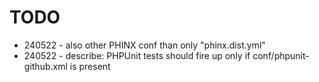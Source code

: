# TODO
- 240522 - also other PHINX conf than only "phinx.dist.yml"
- 240522 - describe: PHPUnit tests should fire up only if conf/phpunit-github.xml is present

